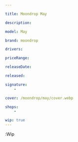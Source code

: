 ```yaml
---

title: Moondrop May

description: 

model: May

brand: moondrop

drivers: 

priceRange:

releaseDate:

released:

signature:
    -

cover: /moondrop/may/cover.webp

shops:
    - 

wip: true
---
```

:Wip